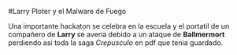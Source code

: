 #Larry Ploter y el Malware de Fuego

Una importante hackaton se celebra en la escuela y el portatil de un compañero de **Larry**
se  averia debido a un ataque de **Ballmermort** perdiendo asi toda la saga *Crepusculo*
en pdf que tenia guardado.

